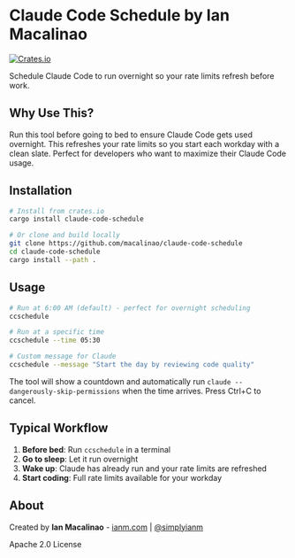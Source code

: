 # Claude Code Schedule by Ian Macalinao

[![Crates.io](https://img.shields.io/crates/v/claude-code-schedule.svg)](https://crates.io/crates/claude-code-schedule)

Schedule Claude Code to run overnight so your rate limits refresh before work.

## Why Use This?

Run this tool before going to bed to ensure Claude Code gets used overnight. This refreshes your rate limits so you start each workday with a clean slate. Perfect for developers who want to maximize their Claude Code usage.

## Installation

```bash
# Install from crates.io
cargo install claude-code-schedule

# Or clone and build locally
git clone https://github.com/macalinao/claude-code-schedule
cd claude-code-schedule
cargo install --path .
```

## Usage

```bash
# Run at 6:00 AM (default) - perfect for overnight scheduling
ccschedule

# Run at a specific time
ccschedule --time 05:30

# Custom message for Claude
ccschedule --message "Start the day by reviewing code quality"
```

The tool will show a countdown and automatically run `claude --dangerously-skip-permissions` when the time arrives. Press Ctrl+C to cancel.

## Typical Workflow

1. **Before bed**: Run `ccschedule` in a terminal
2. **Go to sleep**: Let it run overnight
3. **Wake up**: Claude has already run and your rate limits are refreshed
4. **Start coding**: Full rate limits available for your workday

## About

Created by **Ian Macalinao** - [ianm.com](https://ianm.com) | [@simplyianm](https://twitter.com/simplyianm)

Apache 2.0 License

